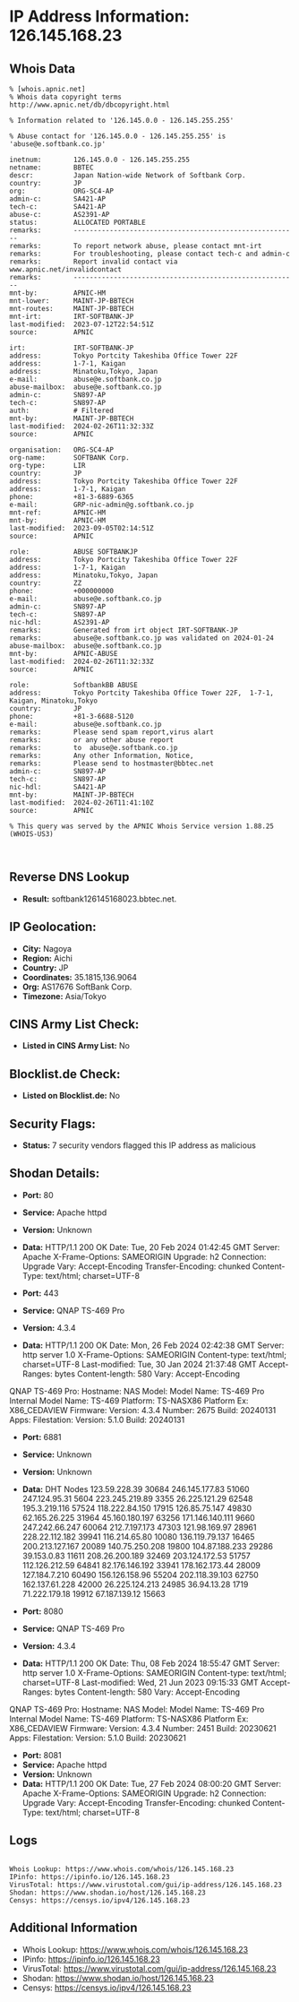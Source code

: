 # IP Address Information: 126.145.168.23

## Whois Data
```
% [whois.apnic.net]
% Whois data copyright terms    http://www.apnic.net/db/dbcopyright.html

% Information related to '126.145.0.0 - 126.145.255.255'

% Abuse contact for '126.145.0.0 - 126.145.255.255' is 'abuse@e.softbank.co.jp'

inetnum:        126.145.0.0 - 126.145.255.255
netname:        BBTEC
descr:          Japan Nation-wide Network of Softbank Corp.
country:        JP
org:            ORG-SC4-AP
admin-c:        SA421-AP
tech-c:         SA421-AP
abuse-c:        AS2391-AP
status:         ALLOCATED PORTABLE
remarks:        --------------------------------------------------------
remarks:        To report network abuse, please contact mnt-irt
remarks:        For troubleshooting, please contact tech-c and admin-c
remarks:        Report invalid contact via www.apnic.net/invalidcontact
remarks:        --------------------------------------------------------
mnt-by:         APNIC-HM
mnt-lower:      MAINT-JP-BBTECH
mnt-routes:     MAINT-JP-BBTECH
mnt-irt:        IRT-SOFTBANK-JP
last-modified:  2023-07-12T22:54:51Z
source:         APNIC

irt:            IRT-SOFTBANK-JP
address:        Tokyo Portcity Takeshiba Office Tower 22F
address:        1-7-1, Kaigan
address:        Minatoku,Tokyo, Japan
e-mail:         abuse@e.softbank.co.jp
abuse-mailbox:  abuse@e.softbank.co.jp
admin-c:        SN897-AP
tech-c:         SN897-AP
auth:           # Filtered
mnt-by:         MAINT-JP-BBTECH
last-modified:  2024-02-26T11:32:33Z
source:         APNIC

organisation:   ORG-SC4-AP
org-name:       SOFTBANK Corp.
org-type:       LIR
country:        JP
address:        Tokyo Portcity Takeshiba Office Tower 22F
address:        1-7-1, Kaigan
phone:          +81-3-6889-6365
e-mail:         GRP-nic-admin@g.softbank.co.jp
mnt-ref:        APNIC-HM
mnt-by:         APNIC-HM
last-modified:  2023-09-05T02:14:51Z
source:         APNIC

role:           ABUSE SOFTBANKJP
address:        Tokyo Portcity Takeshiba Office Tower 22F
address:        1-7-1, Kaigan
address:        Minatoku,Tokyo, Japan
country:        ZZ
phone:          +000000000
e-mail:         abuse@e.softbank.co.jp
admin-c:        SN897-AP
tech-c:         SN897-AP
nic-hdl:        AS2391-AP
remarks:        Generated from irt object IRT-SOFTBANK-JP
remarks:        abuse@e.softbank.co.jp was validated on 2024-01-24
abuse-mailbox:  abuse@e.softbank.co.jp
mnt-by:         APNIC-ABUSE
last-modified:  2024-02-26T11:32:33Z
source:         APNIC

role:           SoftbankBB ABUSE
address:        Tokyo Portcity Takeshiba Office Tower 22F,  1-7-1, Kaigan, Minatoku,Tokyo
country:        JP
phone:          +81-3-6688-5120
e-mail:         abuse@e.softbank.co.jp
remarks:        Please send spam report,virus alart
remarks:        or any other abuse report
remarks:        to  abuse@e.softbank.co.jp
remarks:        Any other Information, Notice,
remarks:        Please send to hostmaster@bbtec.net
admin-c:        SN897-AP
tech-c:         SN897-AP
nic-hdl:        SA421-AP
mnt-by:         MAINT-JP-BBTECH
last-modified:  2024-02-26T11:41:10Z
source:         APNIC

% This query was served by the APNIC Whois Service version 1.88.25 (WHOIS-US3)



```
## Reverse DNS Lookup
- **Result:** softbank126145168023.bbtec.net.

## IP Geolocation:
- **City:** Nagoya
- **Region:** Aichi
- **Country:** JP
- **Coordinates:** 35.1815,136.9064
- **Org:** AS17676 SoftBank Corp.
- **Timezone:** Asia/Tokyo

## CINS Army List Check:
- **Listed in CINS Army List:** 
No

## Blocklist.de Check:
- **Listed on Blocklist.de:** 
No

## Security Flags:
- **Status:** 7 security vendors flagged this IP address as malicious

## Shodan Details:
- **Port:** 80
- **Service:** Apache httpd
- **Version:** Unknown
- **Data:** HTTP/1.1 200 OK
Date: Tue, 20 Feb 2024 01:42:45 GMT
Server: Apache
X-Frame-Options: SAMEORIGIN
Upgrade: h2
Connection: Upgrade
Vary: Accept-Encoding
Transfer-Encoding: chunked
Content-Type: text/html; charset=UTF-8



- **Port:** 443
- **Service:** QNAP TS-469 Pro
- **Version:** 4.3.4
- **Data:** HTTP/1.1 200 OK
Date: Mon, 26 Feb 2024 02:42:38 GMT
Server: http server 1.0
X-Frame-Options: SAMEORIGIN
Content-type: text/html; charset=UTF-8
Last-modified: Tue, 30 Jan 2024 21:37:48 GMT
Accept-Ranges: bytes
Content-length: 580
Vary: Accept-Encoding


QNAP TS-469 Pro:
  Hostname: NAS
  Model:
    Model Name: TS-469 Pro
    Internal Model Name: TS-469
    Platform: TS-NASX86
    Platform Ex: X86_CEDAVIEW
  Firmware:
    Version: 4.3.4
    Number: 2675
    Build: 20240131
  Apps:
    Filestation:
      Version: 5.1.0
      Build: 20240131


- **Port:** 6881
- **Service:** Unknown
- **Version:** Unknown
- **Data:** DHT Nodes
123.59.228.39	30684
246.145.177.83	51060
247.124.95.31	5604
223.245.219.89	3355
26.225.121.29	62548
195.3.219.116	57524
118.222.84.150	17915
126.85.75.147	49830
62.165.26.225	31964
45.160.180.197	63256
171.146.140.111	9660
247.242.66.247	60064
212.7.197.173	47303
121.98.169.97	28961
228.22.112.182	39941
116.214.65.80	10080
136.119.79.137	16465
200.213.127.167	20089
140.75.250.208	19800
104.87.188.233	29286
39.153.0.83	11611
208.26.200.189	32469
203.124.172.53	51757
112.126.212.59	64841
82.176.146.192	33941
178.162.173.44	28009
127.184.7.210	60490
156.126.158.96	55204
202.118.39.103	62750
162.137.61.228	42000
26.225.124.213	24985
36.94.13.28	1719
71.222.179.18	19912
67.187.139.12	15663


- **Port:** 8080
- **Service:** QNAP TS-469 Pro
- **Version:** 4.3.4
- **Data:** HTTP/1.1 200 OK
Date: Thu, 08 Feb 2024 18:55:47 GMT
Server: http server 1.0
X-Frame-Options: SAMEORIGIN
Content-type: text/html; charset=UTF-8
Last-modified: Wed, 21 Jun 2023 09:15:33 GMT
Accept-Ranges: bytes
Content-length: 580
Vary: Accept-Encoding


QNAP TS-469 Pro:
  Hostname: NAS
  Model:
    Model Name: TS-469 Pro
    Internal Model Name: TS-469
    Platform: TS-NASX86
    Platform Ex: X86_CEDAVIEW
  Firmware:
    Version: 4.3.4
    Number: 2451
    Build: 20230621
  Apps:
    Filestation:
      Version: 5.1.0
      Build: 20230621


- **Port:** 8081
- **Service:** Apache httpd
- **Version:** Unknown
- **Data:** HTTP/1.1 200 OK
Date: Tue, 27 Feb 2024 08:00:20 GMT
Server: Apache
X-Frame-Options: SAMEORIGIN
Upgrade: h2
Connection: Upgrade
Vary: Accept-Encoding
Transfer-Encoding: chunked
Content-Type: text/html; charset=UTF-8



## Logs
```

Whois Lookup: https://www.whois.com/whois/126.145.168.23
IPinfo: https://ipinfo.io/126.145.168.23
VirusTotal: https://www.virustotal.com/gui/ip-address/126.145.168.23
Shodan: https://www.shodan.io/host/126.145.168.23
Censys: https://censys.io/ipv4/126.145.168.23

```
## Additional Information
- Whois Lookup: https://www.whois.com/whois/126.145.168.23
- IPinfo: https://ipinfo.io/126.145.168.23
- VirusTotal: https://www.virustotal.com/gui/ip-address/126.145.168.23
- Shodan: https://www.shodan.io/host/126.145.168.23
- Censys: https://censys.io/ipv4/126.145.168.23

